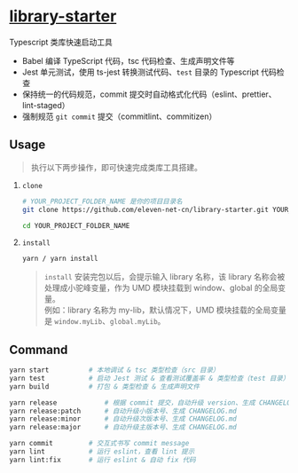 # [library-starter](https://github.com/eleven-net-cn/library-starter)

Typescript 类库快速启动工具

- Babel 编译 TypeScript 代码，tsc 代码检查、生成声明文件等
- Jest 单元测试，使用 ts-jest 转换测试代码、`test` 目录的 Typescript 代码检查
- 保持统一的代码规范，commit 提交时自动格式化代码（eslint、prettier、lint-staged）
- 强制规范 `git commit` 提交（commitlint、commitizen）

## Usage

> 执行以下两步操作，即可快速完成类库工具搭建。

1. `clone`

   ```sh
   # YOUR_PROJECT_FOLDER_NAME 是你的项目目录名
   git clone https://github.com/eleven-net-cn/library-starter.git YOUR_PROJECT_FOLDER_NAME

   cd YOUR_PROJECT_FOLDER_NAME
   ```

2. `install`

   ```sh
   yarn / yarn install
   ```

   > `install` 安装完包以后，会提示输入 library 名称，该 library 名称会被处理成小驼峰变量，作为 UMD 模块挂载到 window、global 的全局变量。  
   > 例如：library 名称为 my-lib，默认情况下，UMD 模块挂载的全局变量是 `window.myLib`、`global.myLib`。

## Command

```sh
yarn start          # 本地调试 & tsc 类型检查（src 目录）
yarn test           # 启动 Jest 测试 & 查看测试覆盖率 & 类型检查（test 目录）
yarn build          # 打包 & 类型检查 & 生成声明文件

yarn release            # 根据 commit 提交，自动升级 version、生成 CHANGELOG.md
yarn release:patch      # 自动升级小版本号、生成 CHANGELOG.md
yarn release:minor      # 自动升级次版本号、生成 CHANGELOG.md
yarn release:major      # 自动升级主版本号、生成 CHANGELOG.md

yarn commit         # 交互式书写 commit message
yarn lint           # 运行 eslint，查看 lint 提示
yarn lint:fix       # 运行 eslint & 自动 fix 代码
```
